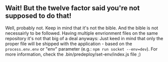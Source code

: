 Wait! But the twelve factor said you're not supposed to do that!
---
Well, probably not. Keep in mind that it's not the bible. And the bible is not necessairly to be followed. Having multiple envrionment files on the same repository it's not that big of a deal anyways: Just keed in mind that only the proper file will be shipped with the application - based on the `process.env.env` or "env" parameter (e.g.: `npm run socket --env=dev`). 
For more information, check the .bin/predeploy/set-env/index.js file ;)